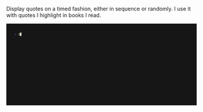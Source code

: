 Display quotes on a timed fashion, either in sequence or randomly.
I use it with quotes I highlight in books I read.

<img src="./resources/demo.gif" title="Simple demo" />
